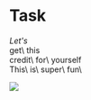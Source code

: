# Task

*Let's*\
get\ 
this\
credit\ 
for\ 
yourself\
This\ 
is\ 
super\ 
fun\

![][1]

[1]: https://commonmark.org/help/images/favicon.png

